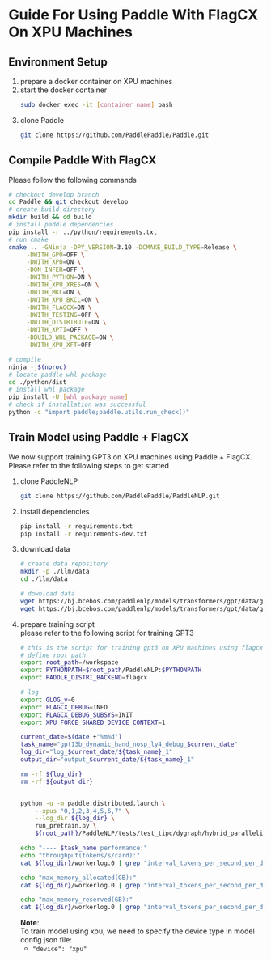 # Guide For Using Paddle With FlagCX On XPU Machines
## Environment Setup
1. prepare a docker container on XPU machines
2. start the docker container
    ```bash
    sudo docker exec -it [container_name] bash
    ```
3. clone Paddle
    ```bash
    git clone https://github.com/PaddlePaddle/Paddle.git
    ```
## Compile Paddle With FlagCX
Please follow the following commands
```bash
# checkout develop branch
cd Paddle && git checkout develop
# create build directory
mkdir build && cd build
# install paddle dependencies
pip install -r ../python/requirements.txt
# run cmake 
cmake .. -GNinja -DPY_VERSION=3.10 -DCMAKE_BUILD_TYPE=Release \
     -DWITH_GPU=OFF \
     -DWITH_XPU=ON \
     -DON_INFER=OFF \
     -DWITH_PYTHON=ON \
     -DWITH_XPU_XRE5=ON \
     -DWITH_MKL=ON \
     -DWITH_XPU_BKCL=ON \
     -DWITH_FLAGCX=ON \
     -DWITH_TESTING=OFF \
     -DWITH_DISTRIBUTE=ON \
     -DWITH_XPTI=OFF \
     -DBUILD_WHL_PACKAGE=ON \
     -DWITH_XPU_XFT=OFF

# compile
ninja -j$(nproc)
# locate paddle whl package
cd ./python/dist
# install whl package
pip install -U [whl_package_name]
# check if installation was successful
python -c "import paddle;paddle.utils.run_check()"
```

## Train Model using Paddle + FlagCX
We now support training GPT3 on XPU machines using Paddle + FlagCX. Please refer to the following steps to get started
1. clone PaddleNLP
    ```bash
    git clone https://github.com/PaddlePaddle/PaddleNLP.git
    ```
2. install dependencies
    ```bash
    pip install -r requirements.txt
    pip install -r requirements-dev.txt
    ```
3. download data
    ```bash
    # create data repository
    mkdir -p ./llm/data 
    cd ./llm/data

    # download data
    wget https://bj.bcebos.com/paddlenlp/models/transformers/gpt/data/gpt2_openwebtext_100k.bin
    wget https://bj.bcebos.com/paddlenlp/models/transformers/gpt/data/gpt2_openwebtext_100k.idx 
    ```
4. prepare training script  
    please refer to the following script for training GPT3
    ```bash
    # this is the script for training gpt3 on XPU machines using flagcx as communication backend
    # define root path
    export root_path=/workspace
    export PYTHONPATH=$root_path/PaddleNLP:$PYTHONPATH
    export PADDLE_DISTRI_BACKEND=flagcx

    # log
    export GLOG_v=0
    export FLAGCX_DEBUG=INFO
    export FLAGCX_DEBUG_SUBSYS=INIT
    export XPU_FORCE_SHARED_DEVICE_CONTEXT=1

    current_date=$(date +"%m%d")
    task_name="gpt13b_dynamic_hand_nosp_ly4_debug_$current_date"
    log_dir="log_$current_date/${task_name}_1"
    output_dir="output_$current_date/${task_name}_1"

    rm -rf ${log_dir}
    rm -rf ${output_dir}


    python -u -m paddle.distributed.launch \
        --xpus "0,1,2,3,4,5,6,7" \
        --log_dir ${log_dir} \
        run_pretrain.py \
        ${root_path}/PaddleNLP/tests/test_tipc/dygraph/hybrid_parallelism/gpt3/auto_config_gpt3_13b/pretrain-gpt3_13b-config.json

    echo "---- $task_name performance:"
    echo "throughput(tokens/s/card):"
    cat ${log_dir}/workerlog.0 | grep "interval_tokens_per_second_per_device:" | awk -F ',' '{print $11}' | awk -F ' ' '{print $2}' | awk 'NR > 10 {print $1}' |sort -n | awk '{values[NR] = $1} END {for (i = 3; i <= NR-2; i++) sum += values[i]; print sum / (NR-4)}'

    echo "max_memory_allocated(GB):"
    cat ${log_dir}/workerlog.0 | grep "interval_tokens_per_second_per_device:" | awk -F ',' '{print $7}' | tail -n 1

    echo "max_memory_reserved(GB):"
    cat ${log_dir}/workerlog.0 | grep "interval_tokens_per_second_per_device:" | awk -F ',' '{print $8}' | tail -n 1
    ```
    __Note__:  
    To train model using xpu, we need to specify the device type in model config json file:
    - `"device": "xpu"`